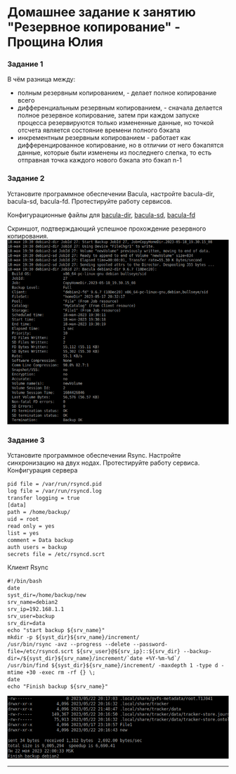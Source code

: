 # Домашнее задание к занятию "Резервное копирование" - Прощина Юлия

### Задание 1
В чём разница между:

- полным резервным копированием, - делает полное копирование всего
- дифференциальным резервным копированием, - сначала делается полное резервное копирование, затем при каждом запуске процесса резервируются только измененные данные, но точкой отсчета является состояние времени полного бэкапа
- инкрементным резервным копированием - работает как дифференцированное копирование, но в отличии от него бэкапятся данные, которые были изменены из последнего слепка, то есть отправная точка каждого нового бэкапа это бэкап n-1

### Задание 2

Установите программное обеспечении Bacula, настройте bacula-dir, bacula-sd, bacula-fd. Протестируйте работу сервисов.

Конфигурационные файлы для [bacula-dir](https://github.com/JulianP-P/sys-homework/blob/bacula/bacula-dir.conf), [bacula-sd](https://github.com/JulianP-P/sys-homework/blob/bacula/bacula-sd.conf), [bacula-fd](https://github.com/JulianP-P/sys-homework/blob/bacula/bacula-fd.conf)

Cкриншот, подтверждающий успешное прохождение резервного копирования.
![мастер](https://github.com/JulianP-P/sys-homework/blob/bacula/img/img1.png)

### Задание 3
Установите программное обеспечении Rsync. Настройте синхронизацию на двух нодах. Протестируйте работу сервиса.
Конфигурация сервера
```
pid file = /var/run/rsyncd.pid
log file = /var/run/rsyncd.log
transfer logging = true
[data]
path = /home/backup/
uid = root
read only = yes
list = yes
comment = Data backup
auth users = backup
secrets file = /etc/rsyncd.scrt
```
Клиент Rsync
```
#!/bin/bash
date
syst_dir=/home/backup/new
srv_name=debian2
srv_ip=192.168.1.1
srv_user=backup
srv_dir=data
echo "start backup ${srv_name}"
mkdir -p ${syst_dir}${srv_name}/increment/
/usr/bin/rsync -avz --progress --delete --password-file=/etc/rsyncd.scrt ${srv_user}@${srv_ip}::${srv_dir} --backup-dir=/${syst_dir}${srv_name}/increment/`date +%Y-%m-%d`/
/usr/bin/find ${syst_dir}${srv_name}/increment/ -maxdepth 1 -type d -mtime +30 -exec rm -rf {} \;
date
echo "Finish backup ${srv_name}"
```
![мастер](https://github.com/JulianP-P/sys-homework/blob/bacula/img/img2.png)

---


